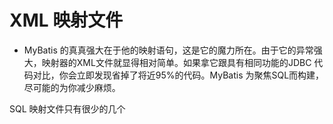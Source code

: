 # XML 映射文件
* MyBatis 的真真强大在于他的映射语句，这是它的魔力所在。由于它的异常强大，映射器的XML文件就显得相对简单。如果拿它跟具有相同功能的JDBC
代码对比，你会立即发现省掉了将近95%的代码。MyBatis 为聚焦SQL而构建，尽可能的为你减少麻烦。

SQL 映射文件只有很少的几个